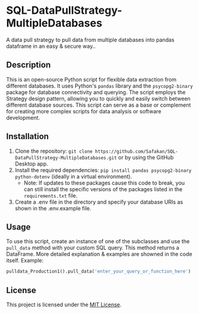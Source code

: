 # SQL-DataPullStrategy-MultipleDatabases
 A data pull strategy to pull data from multiple databases into pandas dataframe in an easy & secure way..

## Description
This is an open-source Python script for flexible data extraction from different databases. It uses Python's `pandas` library and the `psycopg2-binary` package for database connectivity and querying. The script employs the Strategy design pattern, allowing you to quickly and easily switch between different database sources. This script can serve as a base or complement for creating more complex scripts for data analysis or software development.

## Installation
1. Clone the repository: `git clone https://github.com/Safakan/SQL-DataPullStrategy-MultipleDatabases.git` or by using the GitHub Desktop app.
2. Install the required dependencies: `pip install pandas psycopg2-binary python-dotenv` (ideally in a virtual environment).
    - Note: If updates to these packages cause this code to break, you can still install the specific versions of the packages listed in the `requirements.txt` file.
3. Create a .env file in the directory and specify your database URIs as shown in the .env.example file.

## Usage
To use this script, create an instance of one of the subclasses and use the `pull_data` method with your custom SQL query. This method returns a DataFrame.
More detailed explanation & examples are showned in the code itself.
Example:

```python
pulldata_Production1().pull_data('enter_your_query_or_function_here')
```
## License
This project is licensed under the [MIT License](LICENSE).
